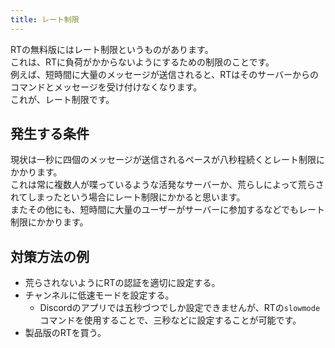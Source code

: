 ```yaml
---
title: レート制限
---
```


RTの無料版にはレート制限というものがあります。  
これは、RTに負荷がかからないようにするための制限のことです。  
例えば、短時間に大量のメッセージが送信されると、RTはそのサーバーからのコマンドとメッセージを受け付けなくなります。  
これが、レート制限です。
## 発生する条件
現状は一秒に四個のメッセージが送信されるペースが八秒程続くとレート制限にかかります。  
これは常に複数人が喋っているような活発なサーバーか、荒らしによって荒らされてしまったという場合にレート制限にかかると思います。  
またその他にも、短時間に大量のユーザーがサーバーに参加するなどでもレート制限にかかります。
## 対策方法の例
- 荒らされないようにRTの認証を適切に設定する。
- チャンネルに低速モードを設定する。
  - Discordのアプリでは五秒づつでしか設定できませんが、RTの`slowmode`コマンドを使用することで、三秒などに設定することが可能です。
- 製品版のRTを買う。
